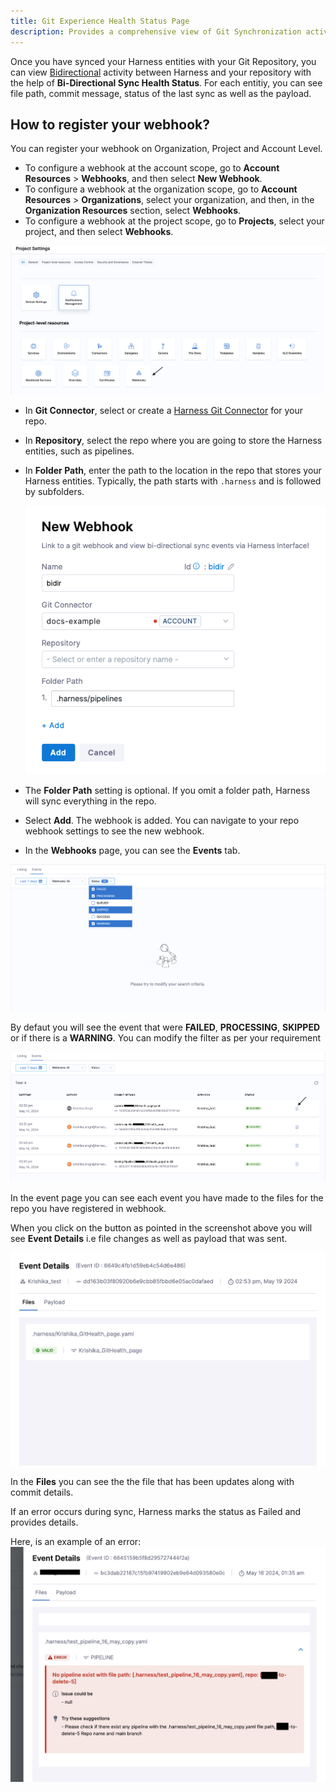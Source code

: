 ```yaml
---
title: Git Experience Health Status Page
description: Provides a comprehensive view of Git Synchronization activitites.
---
```


Once you have synced your Harness entities with your Git Repository, you can view [Bidirectional](./gitexp-bidir-sync-setup.md) activity between Harness and your repository with the help of **Bi-Directional Sync Health Status**.
For each entitiy, you can see file path, commit message, status of the last sync as well as the payload.

## How to register your webhook?

You can register your webhook on Organization, Project and Account Level. 

- To configure a webhook at the account scope, go to **Account Resources** > **Webhooks**, and then select **New Webhook**.
- To configure a webhook at the organization scope, go to **Account Resources** > **Organizations**, select your organization, and then, in the **Organization Resources** section, select **Webhooks**.
- To configure a webhook at the project scope, go to **Projects**, select your project, and then select **Webhooks**.

![](./static/project-webhook-setting.png)
- In **Git Connector**, select or create a [Harness Git Connector](/docs/platform/connectors/code-repositories/ref-source-repo-provider/git-hub-connector-settings-reference) for your repo.
- In **Repository**, select the repo where you are going to store the Harness entities, such as pipelines.
-  In **Folder Path**, enter the path to the location in the repo that stores your Harness entities. Typically, the path starts with `.harness` and is followed by subfolders.
   
   ![picture 1](static/794c4a80c5fb3a9d9c3e290781ce64fa99bd788ea8106f786d1d75776dae164a.png)  

- The **Folder Path** setting is optional. If you omit a folder path, Harness will sync everything in the repo.

- Select **Add**. The webhook is added. You can navigate to your repo webhook settings to see the new webhook.

- In the **Webhooks** page, you can see the **Events** tab.

![](./static/event-page-gitsynchealth.png)

By defaut you will see the event that were **FAILED**, **PROCESSING**, **SKIPPED** or if there is a **WARNING**. You can modify the filter as per your requirement

![](./static/event_page_file_changes.png)

In the event page you can see each event you have made to the files for the repo you have registered in webhook. 

When you click on the button as pointed in the screenshot above you will see **Event Details** i.e file changes as well as payload that was sent.

![](./static/event_details.png)

In the **Files** you can see the the file that has been updates along with commit details.

If an error occurs during sync, Harness marks the status as Failed and provides details.

Here, is an example of an error:
![](./static/git_sync_error.png)

